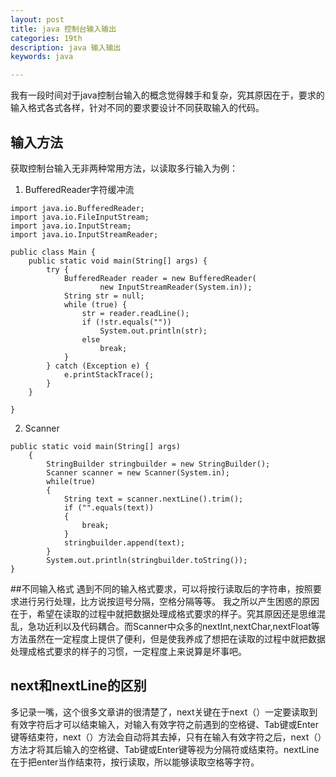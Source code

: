```yaml
---
layout: post
title: java 控制台输入输出
categories: 19th
description: java 输入输出
keywords: java

---
```


我有一段时间对于java控制台输入的概念觉得棘手和复杂，究其原因在于，要求的输入格式各式各样，针对不同的要求要设计不同获取输入的代码。

## 输入方法

获取控制台输入无非两种常用方法，以读取多行输入为例：
1. BufferedReader字符缓冲流
```
import java.io.BufferedReader;
import java.io.FileInputStream;
import java.io.InputStream;
import java.io.InputStreamReader;

public class Main {
    public static void main(String[] args) {
        try {
            BufferedReader reader = new BufferedReader(
                    new InputStreamReader(System.in));
            String str = null;
            while (true) {
                str = reader.readLine();
                if (!str.equals(""))
                    System.out.println(str);
                else
                    break;
            }
        } catch (Exception e) {
            e.printStackTrace();
        }
    }

}
```

2. Scanner
```
public static void main(String[] args)
    {
        StringBuilder stringbuilder = new StringBuilder();
        Scanner scanner = new Scanner(System.in);
        while(true)
        {
            String text = scanner.nextLine().trim();
            if ("".equals(text))
            {
                break;
            }
            stringbuilder.append(text);
        }        
        System.out.println(stringbuilder.toString());
}
```
##不同输入格式
遇到不同的输入格式要求，可以将按行读取后的字符串，按照要求进行另行处理，比方说按逗号分隔，空格分隔等等。
我之所以产生困惑的原因在于，希望在读取的过程中就把数据处理成格式要求的样子。究其原因还是思维混乱，急功近利以及代码耦合。而Scanner中众多的nextInt,nextChar,nextFloat等方法虽然在一定程度上提供了便利，但是使我养成了想把在读取的过程中就把数据处理成格式要求的样子的习惯，一定程度上来说算是坏事吧。
## next和nextLine的区别
多记录一嘴，这个很多文章讲的很清楚了，next关键在于next（）一定要读取到有效字符后才可以结束输入，对输入有效字符之前遇到的空格键、Tab键或Enter键等结束符，next（）方法会自动将其去掉，只有在输入有效字符之后，next（）方法才将其后输入的空格键、Tab键或Enter键等视为分隔符或结束符。nextLine在于把enter当作结束符，按行读取，所以能够读取空格等字符。